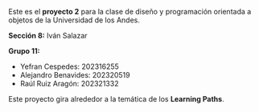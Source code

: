 Este es el **proyecto 2** para la clase de diseño y programación orientada a objetos de la Universidad de los Andes.

**Sección 8:** Iván Salazar 

**Grupo 11:**
- Yefran Cespedes: 202316255
- Alejandro Benavides: 202320519
- Raúl Ruiz Aragón: 202321332

Este proyecto gira alrededor a la temática de los **Learning Paths**.

